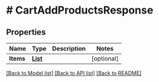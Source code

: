 # # CartAddProductsResponse


## Properties 


Name | Type | Description | Notes
------------ | ------------- | ------------- | -------------
**Items**| [**List<CartAddProductsResponseItem>**](CartAddProductsResponseItem.md) |   | [optional]


[[Back to Model list]](../../README.md#models) [[Back to API list]](../../README.md#endpoints) [[Back to README]](../../README.md)

